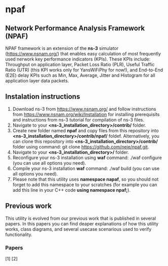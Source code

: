 # npaf
## Network Performance Analysis Framework (NPAF)
NPAF framework is an extension of the **ns-3** simulator (https://www.nsnam.org/) that enables easy calculation of most frequently used nerwork key performance indicators (KPIs). These KPIs include: Throughput on application layer, Packet Loss Ratio (PLR), Useful Traffic Ratio (UTR) (this KPI works only for YansWiFiPhy for now!), and End-to-End (E2E) delay KPIs such as Min, Max, Average, Jitter and Histogram for all application layer data packets.

## Instalation instructions
1. Download ns-3 from https://www.nsnam.org/ and follow instructions from https://www.nsnam.org/wiki/Installation for installing prerequisits and instructions from ns-3 tutorial for compilation of ns-3 files.
2. Navigate to your **<ns-3_installation_directory>/contrib/** folder. 
3. Create new folder named **npaf** and copy files from this repository into **<ns-3_installation_directory>/contrib/npaf/** foldef.
Alternatively, you can clone this repository into **<ns-3_installation_directory>/contrib/** folder using command: git clone https://github.com/neje/npaf.git.
4. Navigate to your **<ns-3_installation_directory>/** folder. 
5. Reconfigure your ns-3 installation using **waf** command: ./waf configure (you can use all options you need). 
6. Compile your ns-3 installation **waf** command: ./waf build (you can use all options you need). 
7. Please note that this utility uses **namespace napaf**, so you should not forget to add this namespace to your scratches (for example you can add this line in your C++ code **using namespace npaf;**).

## Previous work
This utility is evolved from our previous work that is published in several papers. In this papers you can find deaper explanations of how this utility works, class diagrams, and several usecase scenarious used to verify functionality.  

### Papers
[1] 
[2] 
